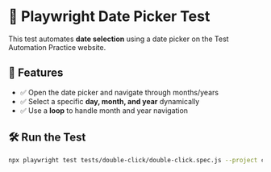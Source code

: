 # 📅 Playwright Date Picker Test  

This test automates **date selection** using a date picker on the Test Automation Practice website.  

## 📌 Features  
- ✅ Open the date picker and navigate through months/years  
- ✅ Select a specific **day, month, and year** dynamically  
- ✅ Use a **loop** to handle month and year navigation  

## 🛠 Run the Test  
```sh
npx playwright test tests/double-click/double-click.spec.js --project chromium --headed
